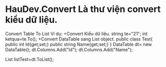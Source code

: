 # HauDev.Convert Là thư viện convert kiểu dữ liệu.
Convert Table To List
Ví dụ:
+Convert Kiểu dữ liệu.
string te="21";
int ketqua=te.To<int>();
+Convert DataTable sang List object.
public class Test{
  public int Id{get;set;}
  public string Name{get;set;}
}
DataTable dt= new DataTable();
dt.Columns.Add("Id");
dt.Columns.Add("Name");

List<Test> listTest=dt.ToList<Test>();


